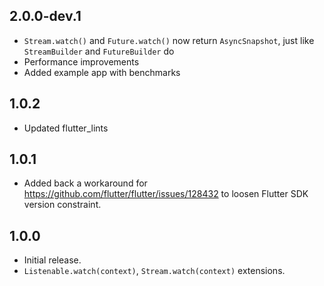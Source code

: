 ## 2.0.0-dev.1

- `Stream.watch()` and `Future.watch()` now return `AsyncSnapshot`, just like `StreamBuilder` and `FutureBuilder` do
- Performance improvements
- Added example app with benchmarks

## 1.0.2

- Updated flutter_lints

## 1.0.1

* Added back a workaround for https://github.com/flutter/flutter/issues/128432 to loosen Flutter SDK version constraint.

## 1.0.0

* Initial release.
* `Listenable.watch(context)`, `Stream.watch(context)` extensions.
